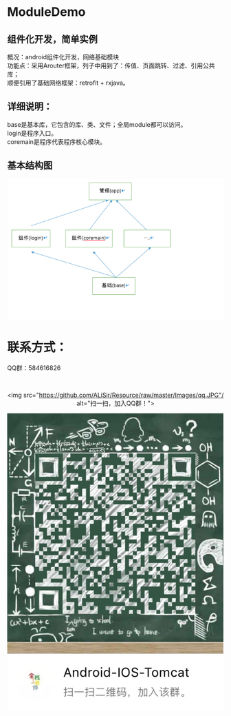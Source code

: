 # ModuleDemo
## 组件化开发，简单实例
概况：android组件化开发，网络基础模块 </br>
功能点：采用Arouter框架，列子中用到了：传值、页面跳转、过滤、引用公共库； </br>
顺便引用了基础网络框架：retrofit + rxjava。 </br>

## 详细说明：
base是基本库，它包含的库、类、文件；全局module都可以访问。 </br>
login是程序入口。 </br>
coremain是程序代表程序核心模块。 </br>

## 基本结构图
![Aaron Swartz](https://github.com/ALiSir/ModuleDemo/raw/8974ab0887925096ba5d7f3b15ebc87a14a2476e/app/src/main/res/mipmap-xxhdpi/show.png)


# 联系方式：

QQ群：584616826
  
  <div align=center><img src="https://github.com/ALiSir/Resource/raw/master/Images/qq.JPG"/ alt="扫一扫，加入QQ群！"></div>
  
![Aaron Swartz](https://github.com/ALiSir/Resource/raw/master/Images/qq.JPG "扫一扫，加入QQ群！")

